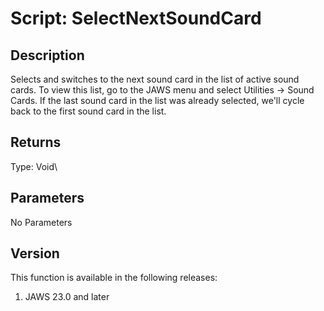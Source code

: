# Script: SelectNextSoundCard

## Description

Selects and switches to the next sound card in the list of active sound
cards. To view this list, go to the JAWS menu and select Utilities -\>
Sound Cards. If the last sound card in the list was already selected,
we\'ll cycle back to the first sound card in the list.

## Returns

Type: Void\

## Parameters

No Parameters

## Version

This function is available in the following releases:

1.  JAWS 23.0 and later
